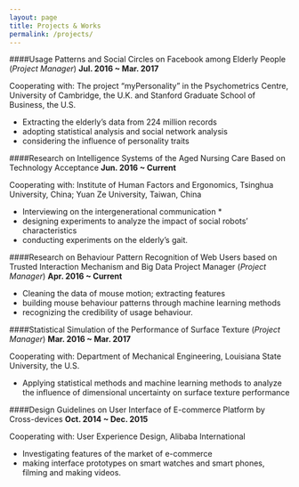 ```yaml
---
layout: page
title: Projects & Works
permalink: /projects/
---
```



####Usage Patterns and Social Circles on Facebook among Elderly People (*Project Manager*)
**Jul. 2016 ~ Mar. 2017**

Cooperating with: The project “myPersonality” in the Psychometrics Centre, University of Cambridge, the U.K. and Stanford Graduate School of Business, the U.S.

* Extracting the elderly’s data from 224 million records 
* adopting statistical analysis and social network analysis
* considering the influence of personality traits

####Research on Intelligence Systems of the Aged Nursing Care Based on Technology Acceptance
**Jun. 2016 ~ Current**

Cooperating with: Institute of Human Factors and Ergonomics, Tsinghua University, China; Yuan Ze University, Taiwan, China

* Interviewing on the intergenerational communication *
* designing experiments to analyze the impact of social robots’ characteristics
* conducting experiments on the elderly’s gait.

####Research on Behaviour Pattern Recognition of Web Users based on Trusted Interaction Mechanism and Big Data Project Manager (*Project Manager*)
**Apr. 2016 ~ Current**

* Cleaning the data of mouse motion; extracting features
* building mouse behaviour patterns through machine learning methods
* recognizing the credibility of usage behaviour.

####Statistical Simulation of the Performance of Surface Texture (*Project Manager*)
**Mar. 2016 ~ Mar. 2017**

Cooperating with: Department of Mechanical Engineering, Louisiana State University, the U.S.

* Applying statistical methods and machine learning methods to analyze the influence of dimensional uncertainty on surface texture performance


####Design Guidelines on User Interface of E-commerce Platform by Cross-devices
**Oct. 2014 ~ Dec. 2015**

Cooperating with: User Experience Design, Alibaba International

* Investigating features of the market of e-commerce
* making interface prototypes on smart watches and smart phones, filming and making videos.
